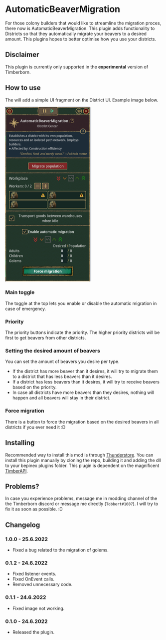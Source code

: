 # AutomaticBeaverMigration

For those colony builders that would like to streamline the migration proces, there now is AutomaticBeaverMigration.
This plugin adds functionality to Districts so that they automatically migrate your beavers to a desired amount. This plugins hopes to better optimise how you use your districts.

## Disclaimer

This plugin is currently only supported in the **experimental** version of Timberborn.

## How to use

The will add a simple UI fragment on the District UI. Example image below.

![DistrictUI](https://github.com/TobbyTheBobby/TobbertMods/blob/main/AutomaticBeaverMigration/attachments/DistrictCenterUI.png?raw=true)

### Main toggle

The toggle at the top lets you enable or disable the automatic migration in case of emergency.

### Priority

The priority buttons indicate the priority. The higher priority districts will be first to get beavers from other districts.

### Setting the desired amount of beavers

You can set the amount of beavers you desire per type.

- If the district has more beaver than it desires, it will try to migrate them to a district that has less beavers than it desires.
- If a district has less beavers than it desires, it will try to receive beavers based on the priority.
- In case all districts have more beavers than they desires, nothing will happen and all beavers will stay in their district.

### Force migration

There is a button to force the migration based on the desired beavers in all districts if you ever need it :D

## Installing

Recommended way to install this mod is through [Thunderstore](https://timberborn.thunderstore.io/). You can install this plugin manually by cloning the repo, building it
and adding the dll to your bepinex plugins folder. This plugin is dependent on the magnificent [TimberAPI](https://github.com/Timberborn-Modding-Central/TimberAPI).

## Problems?

In case you experience problems, message me in modding channel of the the Timberborn discord or message me directly (`Tobbert#1607`). I will try to fix it as soon as possible. :D

## Changelog

### 1.0.0 - 25.6.2022

- Fixed a bug related to the migration of golems.

### 0.1.2 - 24.6.2022

- Fixed listener events.
- Fixed OnEvent calls.
- Removed unnecessary code.

### 0.1.1 - 24.6.2022

- Fixed image not working.

### 0.1.0 - 24.6.2022

- Released the plugin.
